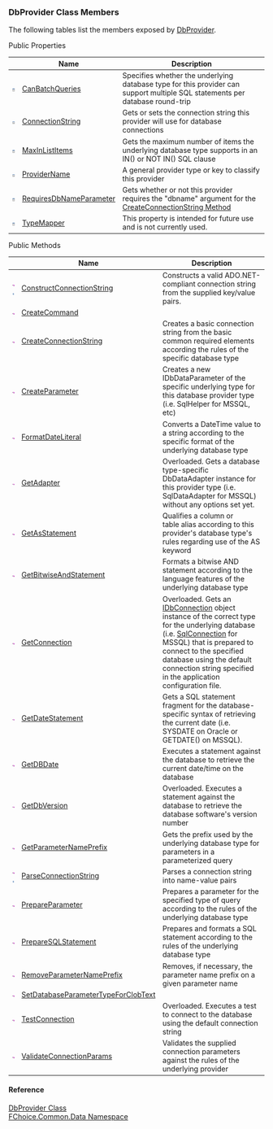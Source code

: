 ﻿### DbProvider Class Members

The following tables list the members exposed by [DbProvider](FChoice.Common~FChoice.Common.Data.DbProvider.md).

Public Properties

|   | Name | Description |
| --- | --- | --- |
| ![Public Property](dotnetimages/publicProperty.png) | [CanBatchQueries](FChoice.Common~FChoice.Common.Data.DbProvider~CanBatchQueries.md) | Specifies whether the underlying database type for this provider can support multiple SQL statements per database round-trip   |
| ![Public Property](dotnetimages/publicProperty.png) | [ConnectionString](FChoice.Common~FChoice.Common.Data.DbProvider~ConnectionString.md) | Gets or sets the connection string this provider will use for database connections   |
| ![Public Property](dotnetimages/publicProperty.png) | [MaxInListItems](FChoice.Common~FChoice.Common.Data.DbProvider~MaxInListItems.md) | Gets the maximum number of items the underlying database type supports in an IN() or NOT IN() SQL clause   |
| ![Public Property](dotnetimages/publicProperty.png) | [ProviderName](FChoice.Common~FChoice.Common.Data.DbProvider~ProviderName.md) | A general provider type or key to classify this provider   |
| ![Public Property](dotnetimages/publicProperty.png) | [RequiresDbNameParameter](FChoice.Common~FChoice.Common.Data.DbProvider~RequiresDbNameParameter.md) | Gets whether or not this provider requires the "dbname" argument for the [CreateConnectionString Method](FChoice.Common~FChoice.Common.Data.DbProvider~CreateConnectionString.md)   |
| ![Public Property](dotnetimages/publicProperty.png) | [TypeMapper](FChoice.Common~FChoice.Common.Data.DbProvider~TypeMapper.md) | This property is intended for future use and is not currently used.   |



Public Methods

|   | Name | Description |
| --- | --- | --- |
| ![Public Method](dotnetimages/publicMethod.png)![static (Shared in Visual Basic)](dotnetimages/static.png) | [ConstructConnectionString](FChoice.Common~FChoice.Common.Data.DbProvider~ConstructConnectionString.md) | Constructs a valid ADO.NET-compliant connection string from the supplied key/value pairs.   |
| ![Public Method](dotnetimages/publicMethod.png) | [CreateCommand](FChoice.Common~FChoice.Common.Data.DbProvider~CreateCommand.md) |   |
| ![Public Method](dotnetimages/publicMethod.png) | [CreateConnectionString](FChoice.Common~FChoice.Common.Data.DbProvider~CreateConnectionString.md) | Creates a basic connection string from the basic common required elements according the rules of the specific database type   |
| ![Public Method](dotnetimages/publicMethod.png) | [CreateParameter](FChoice.Common~FChoice.Common.Data.DbProvider~CreateParameter.md) | Creates a new IDbDataParameter of the specific underlying type for this database provider type (i.e. SqlHelper for MSSQL, etc)   |
| ![Public Method](dotnetimages/publicMethod.png) | [FormatDateLiteral](FChoice.Common~FChoice.Common.Data.DbProvider~FormatDateLiteral.md) | Converts a DateTime value to a string according to the specific format of the underlying database type   |
| ![Public Method](dotnetimages/publicMethod.png) | [GetAdapter](FChoice.Common~FChoice.Common.Data.DbProvider~GetAdapter.md) | Overloaded. Gets a database type-specific DbDataAdapter instance for this provider type (i.e. SqlDataAdapter for MSSQL) without any options set yet.   |
| ![Public Method](dotnetimages/publicMethod.png) | [GetAsStatement](FChoice.Common~FChoice.Common.Data.DbProvider~GetAsStatement.md) | Qualifies a column or table alias according to this provider's database type's rules regarding use of the AS keyword   |
| ![Public Method](dotnetimages/publicMethod.png) | [GetBitwiseAndStatement](FChoice.Common~FChoice.Common.Data.DbProvider~GetBitwiseAndStatement.md) | Formats a bitwise AND statement according to the language features of the underlying database type   |
| ![Public Method](dotnetimages/publicMethod.png) | [GetConnection](FChoice.Common~FChoice.Common.Data.DbProvider~GetConnection.md) | Overloaded. Gets an [IDbConnection](ms-help://MS.NETFrameworkSDKv1.1/cpref/html/frlrfSystemDataIDbConnectionClassTopic.htm) object instance of the correct type for the underlying database (i.e. [SqlConnection](ms-help://MS.NETFrameworkSDKv1.1/cpref/html/frlrfSystemDataSqlClientSqlConnectionClassTopic.htm) for MSSQL) that is prepared to connect to the specified database using the default connection string specified in the application configuration file.   |
| ![Public Method](dotnetimages/publicMethod.png) | [GetDateStatement](FChoice.Common~FChoice.Common.Data.DbProvider~GetDateStatement.md) | Gets a SQL statement fragment for the database-specific syntax of retrieving the current date (i.e. SYSDATE on Oracle or GETDATE() on MSSQL).   |
| ![Public Method](dotnetimages/publicMethod.png) | [GetDBDate](FChoice.Common~FChoice.Common.Data.DbProvider~GetDBDate.md) | Executes a statement against the database to retrieve the current date/time on the database   |
| ![Public Method](dotnetimages/publicMethod.png) | [GetDbVersion](FChoice.Common~FChoice.Common.Data.DbProvider~GetDbVersion.md) | Overloaded. Executes a statement against the database to retrieve the database software's version number   |
| ![Public Method](dotnetimages/publicMethod.png) | [GetParameterNamePrefix](FChoice.Common~FChoice.Common.Data.DbProvider~GetParameterNamePrefix.md) | Gets the prefix used by the underlying database type for parameters in a parameterized query   |
| ![Public Method](dotnetimages/publicMethod.png)![static (Shared in Visual Basic)](dotnetimages/static.png) | [ParseConnectionString](FChoice.Common~FChoice.Common.Data.DbProvider~ParseConnectionString.md) | Parses a connection string into name-value pairs   |
| ![Public Method](dotnetimages/publicMethod.png) | [PrepareParameter](FChoice.Common~FChoice.Common.Data.DbProvider~PrepareParameter.md) | Prepares a parameter for the specified type of query according to the rules of the underlying database type   |
| ![Public Method](dotnetimages/publicMethod.png) | [PrepareSQLStatement](FChoice.Common~FChoice.Common.Data.DbProvider~PrepareSQLStatement.md) | Prepares and formats a SQL statement according to the rules of the underlying database type   |
| ![Public Method](dotnetimages/publicMethod.png) | [RemoveParameterNamePrefix](FChoice.Common~FChoice.Common.Data.DbProvider~RemoveParameterNamePrefix.md) | Removes, if necessary, the parameter name prefix on a given parameter name   |
| ![Public Method](dotnetimages/publicMethod.png) | [SetDatabaseParameterTypeForClobText](FChoice.Common~FChoice.Common.Data.DbProvider~SetDatabaseParameterTypeForClobText.md) |   |
| ![Public Method](dotnetimages/publicMethod.png) | [TestConnection](FChoice.Common~FChoice.Common.Data.DbProvider~TestConnection.md) | Overloaded. Executes a test to connect to the database using the default connection string   |
| ![Public Method](dotnetimages/publicMethod.png) | [ValidateConnectionParams](FChoice.Common~FChoice.Common.Data.DbProvider~ValidateConnectionParams.md) | Validates the supplied connection parameters against the rules of the underlying provider   |





#### Reference

[DbProvider Class](FChoice.Common~FChoice.Common.Data.DbProvider.md)  
[FChoice.Common.Data Namespace](FChoice.Common~FChoice.Common.Data_namespace.md)